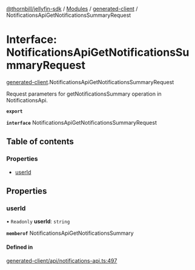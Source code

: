 [@thornbill/jellyfin-sdk](../README.md) / [Modules](../modules.md) / [generated-client](../modules/generated_client.md) / NotificationsApiGetNotificationsSummaryRequest

# Interface: NotificationsApiGetNotificationsSummaryRequest

[generated-client](../modules/generated_client.md).NotificationsApiGetNotificationsSummaryRequest

Request parameters for getNotificationsSummary operation in NotificationsApi.

**`export`**

**`interface`** NotificationsApiGetNotificationsSummaryRequest

## Table of contents

### Properties

- [userId](generated_client.NotificationsApiGetNotificationsSummaryRequest.md#userid)

## Properties

### userId

• `Readonly` **userId**: `string`

**`memberof`** NotificationsApiGetNotificationsSummary

#### Defined in

[generated-client/api/notifications-api.ts:497](https://github.com/thornbill/jellyfin-sdk-typescript/blob/21a118e/src/generated-client/api/notifications-api.ts#L497)
